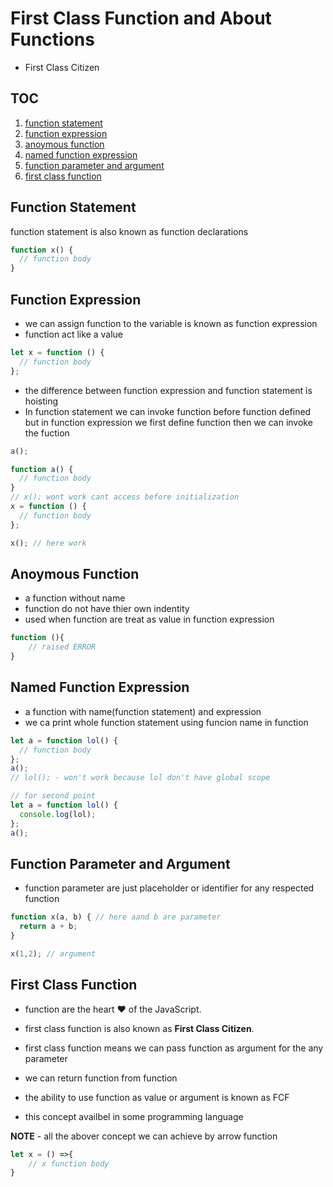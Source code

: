 # First Class Function and About Functions

- First Class Citizen

## TOC

1. [function statement](#function-statement)
2. [function expression](#function-expression)
3. [anoymous function](#anoymous-function)
4. [named function expression](#named-function-expression)
5. [function parameter and argument](#function-parameter-and-argument)
6. [first class function](#first-class-function)

## Function Statement

function statement is also known as function declarations

```js
function x() {
  // function body
}
```

## Function Expression

- we can assign function to the variable is known as function expression
- function act like a value

```js
let x = function () {
  // function body
};
```

- the difference between function expression and function statement is hoisting
- In function statement we can invoke function before function defined but in function expression we first define function then we can invoke the fuction

```js
a();

function a() {
  // function body
}
// x(); wont work cant access before initialization
x = function () {
  // function body
};

x(); // here work
```

## Anoymous Function

- a function without name
- function do not have thier own indentity
- used when function are treat as value in function expression

```js
function (){
    // raised ERROR
}
```

## Named Function Expression

- a function with name(function statement) and expression
- we ca print whole function statement using funcion name in function

```js
let a = function lol() {
  // function body
};
a();
// lol(); - won't work because lol don't have global scope
```

```js
// for second point
let a = function lol() {
  console.log(lol);
};
a();
```

## Function Parameter and Argument

- function parameter are just placeholder or identifier for any respected function

```js
function x(a, b) { // here aand b are parameter
  return a + b;
}

x(1,2); // argument
```


## First Class Function
- function are the heart ❤️ of the JavaScript.
- first class function is also known as **First Class Citizen**.

- first class function means we can pass function as argument for the any parameter
- we can return function from function
- the ability to use function as value or argument is known as FCF
- this concept availbel in some programming language



**NOTE** - all the abover concept we can achieve by arrow function
```js
let x = () =>{
    // x function body
}

```